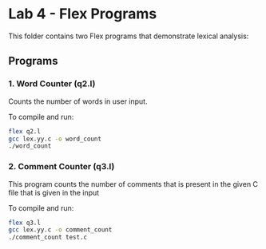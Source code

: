 # Lab 4 - Flex Programs

This folder contains two Flex programs that demonstrate lexical analysis:

## Programs

### 1. Word Counter (q2.l)
Counts the number of words in user input.

To compile and run:
```bash
flex q2.l
gcc lex.yy.c -o word_count
./word_count
```

### 2. Comment Counter (q3.l)
This program counts the number of comments that is present in the given C file that is given in the input

To compile and run:
```bash
flex q3.l
gcc lex.yy.c -o comment_count
./comment_count test.c
```